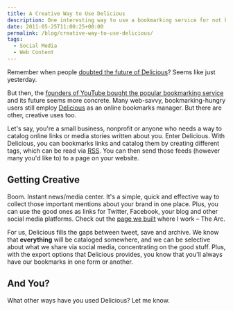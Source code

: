 ```yaml
---
title: A Creative Way to Use Delicious
description: One interesting way to use a bookmarking service for not bookmarking.
date: 2011-05-25T11:00:25+00:00
permalink: /blog/creative-way-to-use-delicious/
tags:
  - Social Media
  - Web Content
---
```


Remember when people [doubted the future of Delicious](http://www.pcmag.com/article2/0,2817,2374446,00.asp)? Seems like just yesterday.

But then, the [founders of YouTube bought the popular bookmarking service](http://blog.delicious.com/blog/2011/05/youtube-founders-acquire-delicious.html) and its future seems more concrete. Many web-savvy, bookmarking-hungry users still employ [Delicious](http://www.delicious.com/) as an online bookmarks manager. But there are other, creative uses too.

Let's say, you're a small business, nonprofit or anyone who needs a way to catalog online links or media stories written about you. Enter Delicious. With Delicious, you can bookmarks links and catalog them by creating different tags, which can be read via [RSS](http://en.wikipedia.org/wiki/RSS). You can then send those feeds (however many you'd like to) to a page on your website.

## Getting Creative

Boom. Instant news/media center. It's a simple, quick and effective way to collect those important mentions about your brand in one place. Plus, you can use the good ones as links for Twitter, Facebook, your blog and other social media platforms. Check out the [page we built](http://www.thearc.org/page.aspx?pid=2920) where I work – The Arc.

For us, Delicious fills the gaps between tweet, save and archive. We know that **everything** will be cataloged somewhere, and we can be selective about what we share via social media, concentrating on the good stuff. Plus, with the export options that Delicious provides, you know that you'll always have our bookmarks in one form or another.

## And You?

What other ways have you used Delicious? Let me know.